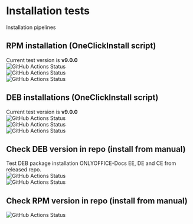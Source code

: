 # Installation tests
Installation pipelines
## RPM installation (OneClickInstall script)
Current test version is **<!-- onlyoffice-version-start -->v9.0.0<!-- onlyoffice-version-end -->** \
![GitHub Actions Status](https://github.com/igwyd/Instalation-tests/actions/workflows/RPM-EE.yml/badge.svg?branch=main)  
![GitHub Actions Status](https://github.com/igwyd/Instalation-tests/actions/workflows/RPM-DE-arm.yml/badge.svg?branch=main)  
![GitHub Actions Status](https://github.com/igwyd/Instalation-tests/actions/workflows/RPM-CE.yml/badge.svg?branch=main)  
## DEB installations (OneClickInstall script)
Current test version is **<!-- onlyoffice-version-start -->v9.0.0<!-- onlyoffice-version-end -->** \
![GitHub Actions Status](https://github.com/igwyd/Instalation-tests/actions/workflows/DEB-EE.yml/badge.svg?branch=main)  
![GitHub Actions Status](https://github.com/igwyd/Instalation-tests/actions/workflows/DEB-DE-arm.yml/badge.svg?branch=main)  
![GitHub Actions Status](https://github.com/igwyd/Instalation-tests/actions/workflows/DEB-СE.yml/badge.svg?branch=main)  
## Check DEB version in repo (install from manual)
Test DEB package installation ONLYOFFICE-Docs EE, DE and CE from released repo. \
![GitHub Actions Status](https://github.com/igwyd/Instalation-tests/actions/workflows/check-DEB-in-repo.yml/badge.svg?branch=main)  
![GitHub Actions Status](https://github.com/igwyd/Instalation-tests/actions/workflows/check-DEB-in-repo-arm.yml/badge.svg?branch=main)
## Check RPM version in repo (install from manual)
![GitHub Actions Status](https://github.com/igwyd/Instalation-tests/actions/workflows/check-RPM-in-repo.yml/badge.svg?branch=main)  